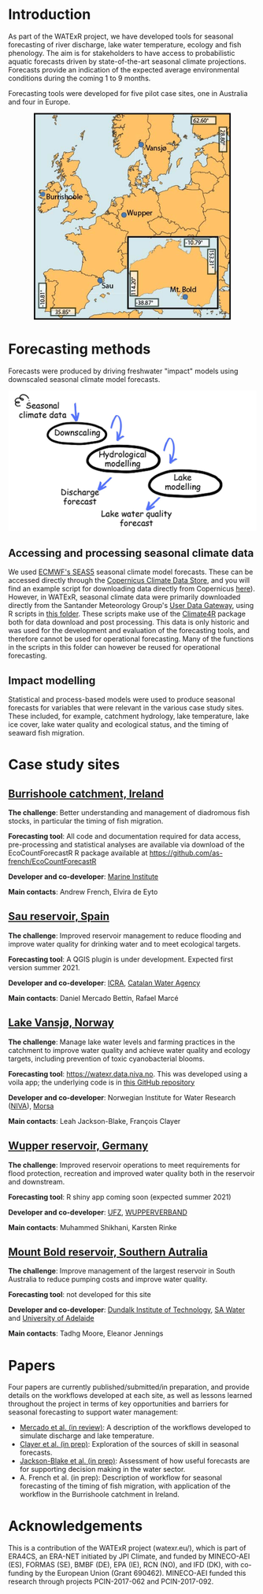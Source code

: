# Introduction

As part of the WATExR project, we have developed tools for seasonal forecasting of river discharge, lake water temperature, ecology and fish phenology. The aim is for stakeholders to have access to probabilistic aquatic forecasts driven by state-of-the-art seasonal climate projections. Forecasts provide an indication of the expected average environmental conditions during the coming 1 to 9 months.

Forecasting tools were developed for five pilot case sites, one in Australia and four in Europe.


<p align="center">
  <img src="Images/LocationMap.jpg" width="400" />
</p>

# Forecasting methods

Forecasts were produced by driving freshwater "impact" models using downscaled seasonal climate model forecasts.

<p align="center">
  <img src="Images/steps.jpg" width="600" />
</p>

## Accessing and processing seasonal climate data

We used [ECMWF's SEAS5](https://www.ecmwf.int/en/newsletter/154/meteorology/ecmwfs-new-long-range-forecasting-system-seas5) seasonal climate model forecasts. These can be accessed directly through the [Copernicus Climate Data Store](https://cds.climate.copernicus.eu/#!/home), and you will find an example script for downloading data directly from Copernicus [here](https://nbviewer.jupyter.org/github/NIVANorge/seasonal_forecasting_watexr/blob/master/Norway_Morsa/MetData_Processing/notebooks/05_download_era5.ipynb)). However, in WATExR, seasonal climate data were primarily  downloaded directly from the Santander Meteorology Group's [User Data Gateway](https://meteo.unican.es/trac/wiki/udg), using R scripts in [this folder](https://github.com/NIVANorge/seasonal_forecasting_watexr/tree/main/ClimateDataDownloadScripts). These scripts make use of the [Climate4R](https://www.meteo.unican.es/en/climate4R) package both for data download and post processing. This data is only historic and was used for the development and evaluation of the forecasting tools, and therefore cannot be used for operational forecasting. Many of the functions in the scripts in this folder can however be reused for operational forecasting.

## Impact modelling

Statistical and process-based models were used to produce seasonal forecasts for variables that were relevant in the various case study sites. These included, for example, catchment hydrology, lake temperature, lake ice cover, lake water quality and ecological status, and the timing of seaward fish migration.

# Case study sites

## [Burrishoole catchment, Ireland](https://github.com/NIVANorge/seasonal_forecasting_watexr/blob/main/docs/Ireland.md)
**The challenge**: Better understanding and management of diadromous fish stocks, in particular the timing of fish migration.

**Forecasting tool**: All code and documentation required for data access, pre-processing and statistical analyses are available via download of the EcoCountForecastR R package available at <https://github.com/as-french/EcoCountForecastR>

**Developer and co-developer**: [Marine Institute](https://www.marine.ie/Home/home)

**Main contacts**: Andrew French, Elvira de Eyto

## [Sau reservoir, Spain](https://github.com/NIVANorge/seasonal_forecasting_watexr/blob/main/docs/Spain.md)
**The challenge**: Improved reservoir management to reduce flooding and improve water quality for drinking water and to meet ecological targets.

**Forecasting tool**: A QGIS plugin is under development. Expected first version summer 2021.

**Developer and co-developer**: [ICRA](https://www.icra.cat/), [Catalan Water Agency](http://aca.gencat.cat/ca/inici)

**Main contacts**: Daniel Mercado Bettín, Rafael Marcé

## [Lake Vansjø, Norway](https://github.com/NIVANorge/seasonal_forecasting_watexr/tree/main/Norway_Morsa#lake-vansj%C3%B8-norway)
**The challenge**: Manage lake water levels and farming practices in the catchment to improve water quality and achieve water quality and ecology targets, including prevention of toxic cyanobacterial blooms.

**Forecasting tool**: <https://watexr.data.niva.no>. This was developed using a voila app; the underlying code is in [this GitHub repository](https://github.com/NIVANorge/watexr_voila_app)

**Developer and co-developer**: Norwegian Institute for Water Research ([NIVA](https://www.niva.no/)), [Morsa](http://morsa.org/)

**Main contacts**: Leah Jackson-Blake, François Clayer

## [Wupper reservoir, Germany](https://github.com/NIVANorge/seasonal_forecasting_watexr/blob/main/docs/Germany.md)
**The challenge**: Improved reservoir operations to meet requirements for flood protection, recreation and improved water quality both in the reservoir and downstream.

**Forecasting tool**: R shiny app coming soon (expected summer 2021)

**Developer and co-developer**: [UFZ](https://www.ufz.de/index.php?en=33573), [WUPPERVERBAND](https://www.wupperverband.de/internet/web.nsf/id/pa_startseite.html)

**Main contacts**: Muhammed Shikhani, Karsten Rinke

## [Mount Bold reservoir, Southern Autralia](https://github.com/NIVANorge/seasonal_forecasting_watexr/blob/main/docs/Australia.md)
**The challenge**: Improve management of the largest reservoir in South Australia to reduce pumping costs and improve water quality.

**Forecasting tool**: not developed for this site

**Developer and co-developer**: [Dundalk Institute of Technology](https://www.dkit.ie/), [SA Water](https://www.sawater.com.au/) and [University of Adelaide](https://www.adelaide.edu.au/)

**Main contacts**: Tadhg Moore, Eleanor Jennings

# Papers
Four papers are currently published/submitted/in preparation, and provide details on the workflows developed at each site, as well as lessons learned throughout the project in terms of key opportunities and barriers for seasonal forecasting to support water management:

* [Mercado et al. (in review)](https://github.com/NIVANorge/seasonal_forecasting_watexr/tree/main/paper1_Mercado_etal): A description of the workflows developed to simulate discharge and lake temperature.
* [Clayer et al. (in prep)](https://github.com/NIVANorge/seasonal_forecasting_watexr/tree/main/paper2_Clayer_etal): Exploration of the sources of skill in seasonal forecasts.
* [Jackson-Blake et al. (in prep)](https://github.com/NIVANorge/seasonal_forecasting_watexr/tree/main/paper3_JacksonBlake_etal): Assessment of how useful forecasts are for supporting decision making in the water sector.
* A. French et al. (in prep): Description of workflow for seasonal forecasting of the timing of fish migration, with application of the workflow in the Burrishoole catchment in Ireland.

# Acknowledgements
This is a contribution of the WATExR project (watexr.eu/), which is part of ERA4CS, an ERA-NET initiated by JPI Climate, and funded by MINECO-AEI (ES), FORMAS (SE), BMBF (DE), EPA (IE), RCN (NO), and IFD (DK), with co-funding by the European Union (Grant 690462). MINECO-AEI funded this research through projects PCIN-2017-062 and PCIN-2017-092.
